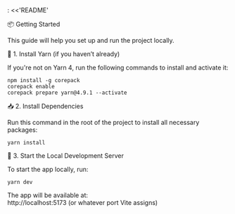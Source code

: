 : <<'README'

📦 Getting Started

This guide will help you set up and run the project locally.

🧶 1. Install Yarn (if you haven’t already)

If you're not on Yarn 4, run the following commands to install and activate it:

    npm install -g corepack
    corepack enable
    corepack prepare yarn@4.9.1 --activate

📥 2. Install Dependencies

Run this command in the root of the project to install all necessary packages:

    yarn install

🚀 3. Start the Local Development Server

To start the app locally, run:

    yarn dev

The app will be available at:  
http://localhost:5173 (or whatever port Vite assigns)
